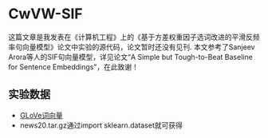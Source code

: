 # CwVW-SIF

这篇文章是我发表在《计算机工程》上的《基于方差权重因子选词改进的平滑反频率句向量模型》论文中实验的源代码，论文暂时还没有见刊.
本文参考了Sanjeev Arora等人的SIF句向量模型，详见论文“A Simple but Tough-to-Beat Baseline for Sentence Embeddings”，在此致谢！
## 实验数据
* [GLoVe词向量](https://nlp.stanford.edu/projects/glove/)
* news20.tar.gz通过import sklearn.dataset就可获得


